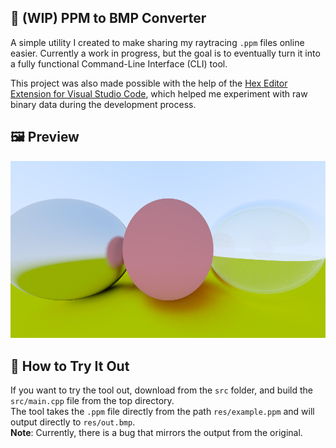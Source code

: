 ## 📂 (WIP) PPM to BMP Converter  
A simple utility I created to make sharing my raytracing `.ppm` files online easier. Currently a work in progress, but the goal is to eventually turn it into a fully functional Command-Line Interface (CLI) tool.

This project was also made possible with the help of the [Hex Editor Extension for Visual Studio Code](https://marketplace.visualstudio.com/items?itemName=ms-vscode.hexeditor), which helped me experiment with raw binary data during the development process.

## 🖼️ Preview  
![image](./res/new.bmp)

## 🚀 How to Try It Out  
If you want to try the tool out, download from the `src` folder, and build the `src/main.cpp` file from the top directory.  
The tool takes the `.ppm` file directly from the path `res/example.ppm` and will output directly to `res/out.bmp`.  
**Note**: Currently, there is a bug that mirrors the output from the original.
